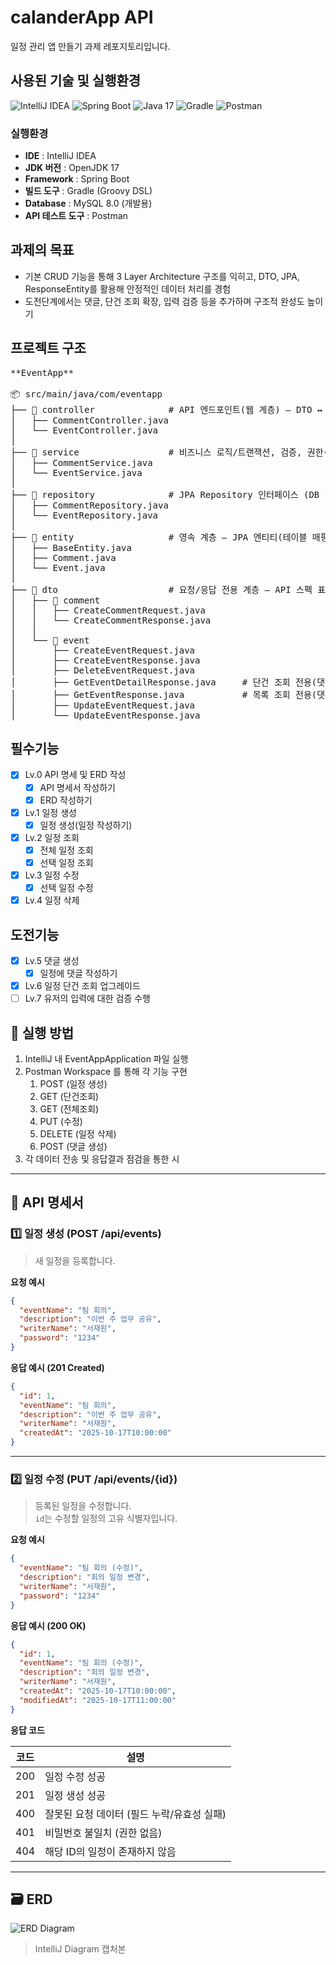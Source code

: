 # calanderApp API
일정 관리 앱 만들기 과제 레포지토리입니다.<br>

## 사용된 기술 및 실행환경

<img src="https://img.shields.io/badge/IntelliJ_IDEA-000000?style=for-the-badge&logo=intellijidea&logoColor=white" alt="IntelliJ IDEA">
<img src="https://img.shields.io/badge/Spring_Boot-6DB33F?style=for-the-badge&logo=springboot&logoColor=white" alt="Spring Boot">
<img src="https://img.shields.io/badge/Java-17-007396?style=for-the-badge&logo=openjdk&logoColor=white" alt="Java 17">
<img src="https://img.shields.io/badge/Gradle-02303A?style=for-the-badge&logo=gradle&logoColor=white" alt="Gradle">
<img src="https://img.shields.io/badge/Postman-FF6C37?style=for-the-badge&logo=postman&logoColor=white" alt="Postman">

### 실행환경
- **IDE** : IntelliJ IDEA
- **JDK 버전** : OpenJDK 17
- **Framework** : Spring Boot
- **빌드 도구** : Gradle (Groovy DSL)
- **Database** : MySQL 8.0 (개발용)
- **API 테스트 도구** : Postman

## 과제의 목표
- 기본 CRUD 기능을 통해 3 Layer Architecture 구조를 익히고, DTO, JPA, ResponseEntity를 활용해 안정적인 데이터 처리를 경험
- 도전단계에서는 댓글, 단건 조회 확장, 입력 검증 등을 추가하며 구조적 완성도 높이기

## 프로젝트 구조
<pre>
**EventApp**

📦 src/main/java/com/eventapp
├── 📂 controller              # API 엔드포인트(웹 계층) — DTO ↔ Service 호출만, 비즈니스 로직 금지
│   ├── CommentController.java
│   └── EventController.java
│
├── 📂 service                 # 비즈니스 로직/트랜잭션, 검증, 권한(비밀번호) 체크
│   ├── CommentService.java
│   └── EventService.java
│
├── 📂 repository              # JPA Repository 인터페이스 (DB 접근 추상화)
│   ├── CommentRepository.java
│   └── EventRepository.java
│
├── 📂 entity                  # 영속 계층 — JPA 엔티티(테이블 매핑), 연관관계/컬럼 제약
│   ├── BaseEntity.java
│   ├── Comment.java
│   └── Event.java
│
├── 📂 dto                     # 요청/응답 전용 계층 — API 스펙 표현, 엔티티 직접 노출 금지
│   ├── 📂 comment
│   │   ├── CreateCommentRequest.java
│   │   └── CreateCommentResponse.java
│   │
│   └── 📂 event
│       ├── CreateEventRequest.java
│       ├── CreateEventResponse.java
│       ├── DeleteEventRequest.java
│       ├── GetEventDetailResponse.java     # 단건 조회 전용(댓글 포함)
│       ├── GetEventResponse.java           # 목록 조회 전용(댓글 미포함)
│       ├── UpdateEventRequest.java
│       └── UpdateEventResponse.java
</pre>

## 필수기능
- [x] Lv.0 API 명세 및 ERD 작성
  - [x] API 명세서 작성하기
  - [x] ERD 작성하기
- [x] Lv.1 일정 생성
  - [x] 일정 생성(일정 작성하기)
- [x] Lv.2 일정 조회
  - [x] 전체 일정 조회
  - [x] 선택 일정 조회
- [x] Lv.3 일정 수정
  - [x] 선택 일정 수정
- [x] Lv.4 일정 삭제

## 도전기능
- [x] Lv.5 댓글 생성
  - [x] 일정에 댓글 작성하기
- [x] Lv.6 일정 단건 조회 업그레이드
- [ ] Lv.7 유저의 입력에 대한 검증 수행 

## 🧩 실행 방법
1. IntelliJ 내 EventAppApplication 파일 실행
2. Postman Workspace 를 통해 각 기능 구현
   1. POST (일정 생성)
   2. GET (단건조회)
   3. GET (전체조회)
   4. PUT (수정)
   5. DELETE (일정 삭제)
   6. POST (댓글 생성)
3. 각 데이터 전송 및 응답결과 점검을 통한 시


---

## 📘 API 명세서
### 1️⃣ 일정 생성 (POST /api/events)
> 새 일정을 등록합니다.

**요청 예시**
```json
{
  "eventName": "팀 회의",
  "description": "이번 주 업무 공유",
  "writerName": "서재원",
  "password": "1234"
}
```

**응답 예시 (201 Created)**
```json
{
  "id": 1,
  "eventName": "팀 회의",
  "description": "이번 주 업무 공유",
  "writerName": "서재원",
  "createdAt": "2025-10-17T10:00:00"
}
```

---

### 2️⃣ 일정 수정 (PUT /api/events/{id})
> 등록된 일정을 수정합니다.  
> `id`는 수정할 일정의 고유 식별자입니다.

**요청 예시**
```json
{
  "eventName": "팀 회의 (수정)",
  "description": "회의 일정 변경",
  "writerName": "서재원",
  "password": "1234"
}
```

**응답 예시 (200 OK)**
```json
{
  "id": 1,
  "eventName": "팀 회의 (수정)",
  "description": "회의 일정 변경",
  "writerName": "서재원",
  "createdAt": "2025-10-17T10:00:00",
  "modifiedAt": "2025-10-17T11:00:00"
}
```

**응답 코드**

| 코드 | 설명 |
|------|------|
| 200 | 일정 수정 성공 |
| 201 | 일정 생성 성공 |
| 400 | 잘못된 요청 데이터 (필드 누락/유효성 실패) |
| 401 | 비밀번호 불일치 (권한 없음) |
| 404 | 해당 ID의 일정이 존재하지 않음 |

--- 
## 🗃️ ERD 
![ERD Diagram](./ERDLastest.png)
> IntelliJ Diagram 캡처본